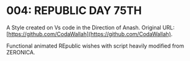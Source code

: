 # 004: REPUBLIC DAY 75TH 

A Style created on Vs code in the Direction of Anash. Original URL: [https://github.com/CodaWallah](https://github.com/CodaWallah).

Functional animated REpublic wishes with script heavily modified from ZERONICA.
